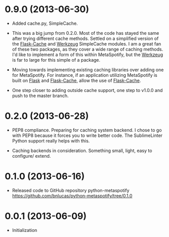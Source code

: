 0.9.0 (2013-06-30)
==================

- Added cache.py, SimpleCache.

- This was a big jump from 0.2.0. Most of the code has stayed the same after
  trying different cache methods. Settled on a simplified version of the
  [Flask-Cache][fc] and [Werkzeug][wz] SimpleCache modules. I am a great fan of
  these two packages, as they cover a wide range of caching methods. I'd like to
  implement a form of this within MetaSpotify, but the [Werkzeug][wz] is far to
  large for this simple of a package.

- Moving towards implementing existing caching libraries over adding one for
  MetaSpotify. For instance, if an application utilizing MetaSpotify is built on
  [Flask][fl] and [Flask-Cache][fc], allow the use of [Flask-Cache][fc].

- One step closer to adding outside cache support, one step to v1.0.0 and push
  to the master branch.

0.2.0 (2013-06-28)
==================

- PEP8 compliance. Preparing for caching system backend. I chose to go with PEP8
  because it forces you to write better code. The SublimeLinter Python support
  really helps with this.

- Caching backends in consideration. Something small, light, easy to configure/
  extend.

0.1.0 (2013-06-16)
==================

- Released code to GitHub repository python-metaspotify
  https://github.com/bnlucas/python-metaspotify/tree/0.1.0

0.0.1 (2013-06-09)
==================

- Initialization


[fc]: http://pythonhosted.org/Flask-Cache/
[wz]: http://werkzeug.pocoo.org/
[fl]: http://flask.pocoo.org/
